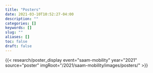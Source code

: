 ```yaml
---
title: "Posters"
date: 2021-03-10T10:52:27-04:00
description: ""
categories: []
keywords: []
slug: ""
aliases: []
toc: false
draft: false
---
```


{{< research/poster_display event="saam-mobility" year="2021" source="poster" imgRoot="/2021/saam-mobility/images/posters/" >}}